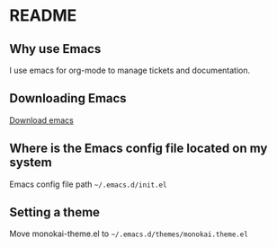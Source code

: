 # README

## Why use Emacs

I use emacs for org-mode to manage tickets and documentation.

## Downloading Emacs

[Download emacs](https://emacsformacosx.com/)

## Where is the Emacs config file located on my system

Emacs config file path `~/.emacs.d/init.el`

## Setting a theme

Move monokai-theme.el to `~/.emacs.d/themes/monokai.theme.el`
